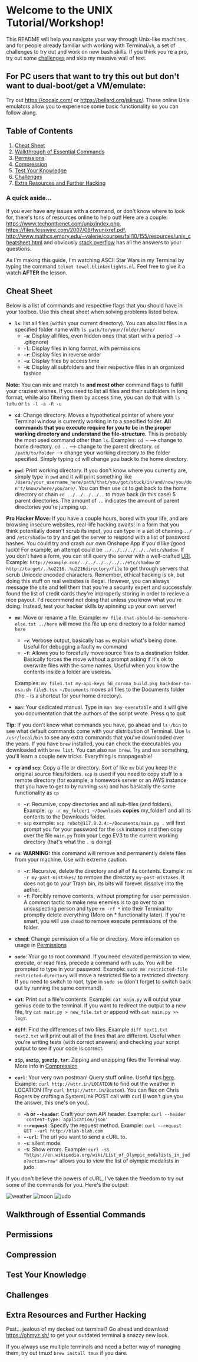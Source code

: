# Welcome to the UNIX Tutorial/Workshop! 

This README will help you navigate your way through Unix-like machines, and for people already familiar with working with Terminal/`sh`, a set of challenges to try out and work on new bash skills. If you think you're a pro, try out some [challenges](#challenges) and skip my massive wall of text. 

## For PC users that want to try this out but don't want to dual-boot/get a VM/emulate: 

Try out https://cocalc.com/ or https://bellard.org/jslinux/. These online Unix emulators allow you to experience some basic functionality so you can follow along. 

## Table of Contents 

1. [Cheat Sheet](#cheat-sheet)
2. [Walkthrough of Essential Commands](#walkthrough-of-essential-commands)
3. [Permissions](#permissions)
4. [Compression](#compression)
5. [Test Your Knowledge](#test-your-knowledge)
6. [Challenges](#challenges)
7. [Extra Resources and Further Hacking](#extra-resources-and-further-hacking)

### A quick aside...

If you ever have any issues with a command, or don't know where to look for, there's tons of resources online to help out! Here are a couple: https://www.techonthenet.com/unix/index.php, https://files.fosswire.com/2007/08/fwunixref.pdf, http://www.mathcs.emory.edu/~valerie/courses/fall10/155/resources/unix_cheatsheet.html and obviously [stack overflow](https://www.youtube.com/watch?v=dQw4w9WgXcQ) has all the answers to your questions. 

As I'm making this guide, I'm watching ASCII Star Wars in my Terminal by typing the command  `telnet towel.blinkenlights.nl`. Feel free to give it a watch **AFTER** the lesson.

## Cheat Sheet  

Below is a list of commands and respective flags that you should have in your toolbox. Use this cheat sheet when solving problems listed below. 

- **`ls`**: list all files (within your current directory). You can also list files in a specified folder name with `ls path/to/your/folder/here/` 
    * **`-a`**: Display all files, even hidden ones (that start with a period --> .gitignore)
    * **`-l`**: Display files in long format, with permissions 
    * **`-r`**: Display files in reverse order 
    * **`-u`**: Display files by access time 
    * **`-R`**: Display all subfolders and their respective files in an organized fashion

**Note:** You can mix and match `ls` **and most other** command flags to fulfill your craziest wishes. If you need to list all files and their subfolders in long format, while also filtering them by access time, you can do that with `ls -laRu` or `ls -l -a -R -u` 

- **`cd`**: Change directory. Moves a hypothetical pointer of where your Terminal window is currently working in to a specified folder. **All commands that you execute require for you to be in the proper working directory and understand the file-structure.** This is probably the most used command other than `ls`. Examples: `cd ~` --> change to home directory. `cd ..` --> change to the parent directory. `cd /path/to/folder` --> change your working directory to the folder specified. Simply typing `cd` will change you back to the home directory.

- **`pwd`**: Print working directory. If you don't know where you currently are, simply type in `pwd` and it will print something like `/Users/your_username_here/path/that/you/got/stuck/in/and/now/you/don't/know/where/you/are/`. You can then use `cd` to get back to the home directory or chain `cd ../../../../..` to move back (in this case) 5 parent directories. The amount of `..` indicates the amount of parent directories you're jumping up. 

**Pro Hacker Move:** If you have a couple hours, bored with your life, and are browsing insecure websites, real-life hacking awaits! In a form that you think potentially doesn't scrub its input, you can type in a set of chaining `../` and `/etc/shadow` to try and get the server to respond with a list of password hashes. You could try and crash our own Onshape App if you'd like (good luck)! For example, an attempt could be `../../../../../../etc/shadow`. If you don't have a form, you can still query the server with a well-crafted [URI](https://en.wikipedia.org/wiki/URI_scheme). Example: `http://example.com/../../../../../../etc/shadow` or `http://target/..%u2216..%u2216directory/file` to get through servers that scrub Unicode encoded characters. Remember, ethical hacking is ok, but doing this stuff on real websites is illegal. However, you can always message the site and tell them that you're a security expert and successfuly found the list of credit cards they're improperly storing in order to recieve a nice payout. I'd recommend not doing that unless you know what you're doing. Instead, test your hacker skills by spinning up your own server! 

- **`mv`**: Move or rename a file. Example: `mv file-that-should-be-somewhere-else.txt ../here` will move the file up one directory to a folder named `here`
    * **`-v`**: Verbose output, basically has `mv` explain what's being done. Useful for debugging a faulty `mv` command 
    * **`-f`**: Allows you to forcefully move source files to a destination folder. Basically forces the move without a prompt asking if it's ok to overwrite files with the same names. Useful when you know the contents inside a folder are useless.

    Examples: `mv file1.txt my-api-keys 5G_corona_build.pkg backdoor-to-nsa.sh file5.tsx ~/Documents` moves all files to the Documents folder (the `~` is a shortcut for your home directory).

- **`man`**: Your dedicated manual. Type in `man any-executable` and it will give you documentation that the authors of the script wrote. Press q to quit

**Tip:** If you don't know what commands you have, go ahead and `ls /bin` to see what default commands come with your distribution of Terminal. Use `ls /usr/local/bin` to see any extra commands that you've downloaded over the years. If you have `brew` installed, you can check the executables you downloaded with `brew list`. You can also `man brew`. Try and `man` something, you'll learn a couple new tricks. Everything is manpageable! 

- **`cp` and `scp`**: Copy a file or directory. Sort of like `mv` but you keep the original source files/folders. `scp` is used if you need to copy stuff to a remote directory (for example, a homework server or an AWS instance that you have to get to by running `ssh`) and has basically the same functionality as `cp`
	* **`-r`**: Recursive, copy directories and all sub-files (and folders). Example: `cp -r my_folder1 ~/Downloads` **copies** my_folder1 and all its contents to the Downloads folder. 
    * `scp` example: `scp robot@117.8.2.4:~/Documents/main.py .` will first prompt you for your password for the `ssh` instance and then copy over the file `main.py` from your Lego EV3 to the current working directory (that's what the `.` is doing)

- **`rm`**: **WARNING:** this command will remove and permanently delete files from your machine. Use with extreme caution. 
    * **`-r`**: Recursive, delete the directory and all of its contents. Example: `rm -r my-past-mistakes/` to remove the directory `my-past-mistakes`. It does not go to your Trash bin, its bits will forever dissolve into the aether. 
    * **`-f`**: Forcibly remove contents, without prompting for user permission. A common tactic to make new enemies is to go over to an unsuspecting person and type `rm -rf *` into their Terminal to promptly delete everything (More on * functionality later). If you're smart, you will use `chmod` to remove execute permissions of the folder.

- **`chmod`**: Change permission of a file or directory. More information on usage in [Permissions](#permissions)

- **`sudo`**: Your go to root command. If you need elevated permission to view, execute, or read files, precede a command with `sudo`. You will be prompted to type in your password. Example: `sudo mv restricted-file restricted-directory` will move a restricted file to a restricted directory. If you need to switch to root, type in `sudo su` (don't forget to switch back out by running the same command). 

- **`cat`**: Print out a file's contents. Example: `cat main.py` will output your genius code to the terminal. If you want to redirect the output to a new file, try `cat main.py > new_file.txt` or append with `cat main.py >> logs`. 

- **`diff`**: Find the differences of two files. Example `diff text1.txt text2.txt` will print out all of the lines that are different. Useful when you're writing tests (with correct answers) and checking your script output to see if your code is correct. 

- **`zip`, `unzip`, `gunzip`, `tar`**: Zipping and unzipping files the Terminal way. More info in [Compression](#compression)

- **`curl`**: Your very own postman! Query stuff online. Useful tips [here](https://curl.haxx.se/docs/manual.html). Example: `curl http://wttr.in/LOCATION` to find out the weather in LOCATION (Try `curl http://wttr.in/Boston`). You can flex on Chris Rogers by crafting a SystemLink POST call with curl (I won't give you the answer, this one's on you). 
    * **`-h` or `--header`**: Craft your own API header. Example: `curl --header 'content-type: application/json'` 
    * **`--request`**: Specify the request method. Example: `curl --request GET --url http://blah-blah.com`
    * **`--url`**: The url you want to send a cURL to. 
    * **`-s`**: silent mode.
    * **`-S`**: Show errors. 
    Example: `curl -sS "https://en.wikipedia.org/wiki/List_of_Olympic_medalists_in_judo?action=raw"` allows you to view the list of olympic medalists in judo. 

If you don't believe the powers of cURL, I've taken the freedom to try out some of the commands for you. Here's the output: 

![weather](./images/weather.png) ![moon](./images/moon.png) ![judo](./images/judo.png)






## Walkthrough of Essential Commands


## Permissions

## Compression

## Test Your Knowledge


## Challenges

## Extra Resources and Further Hacking










Psst... jealous of my decked out terminal? Go ahead and download https://ohmyz.sh/ to get your outdated terminal a snazzy new look.

If you always use multiple terminals and need a better way of managing them, try out tmux! `brew install tmux` if you dare. 